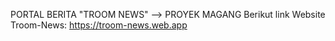 PORTAL BERITA "TROOM NEWS" --> PROYEK MAGANG
Berikut link Website Troom-News:
https://troom-news.web.app
